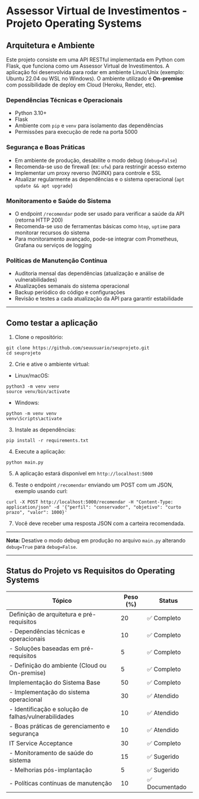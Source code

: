 
# Assessor Virtual de Investimentos - Projeto Operating Systems

## Arquitetura e Ambiente

Este projeto consiste em uma API RESTful implementada em Python com Flask, que funciona como um Assessor Virtual de Investimentos. A aplicação foi desenvolvida para rodar em ambiente Linux/Unix (exemplo: Ubuntu 22.04 ou WSL no Windows). O ambiente utilizado é **On-premise** com possibilidade de deploy em Cloud (Heroku, Render, etc).

### Dependências Técnicas e Operacionais

- Python 3.10+
- Flask
- Ambiente com `pip` e `venv` para isolamento das dependências
- Permissões para execução de rede na porta 5000

### Segurança e Boas Práticas

- Em ambiente de produção, desabilite o modo debug (`debug=False`)
- Recomenda-se uso de firewall (ex: `ufw`) para restringir acesso externo
- Implementar um proxy reverso (NGINX) para controle e SSL
- Atualizar regularmente as dependências e o sistema operacional (`apt update && apt upgrade`)

### Monitoramento e Saúde do Sistema

- O endpoint `/recomendar` pode ser usado para verificar a saúde da API (retorna HTTP 200)
- Recomenda-se uso de ferramentas básicas como `htop`, `uptime` para monitorar recursos do sistema
- Para monitoramento avançado, pode-se integrar com Prometheus, Grafana ou serviços de logging

### Políticas de Manutenção Contínua

- Auditoria mensal das dependências (atualização e análise de vulnerabilidades)
- Atualizações semanais do sistema operacional
- Backup periódico do código e configurações
- Revisão e testes a cada atualização da API para garantir estabilidade

---

## Como testar a aplicação

1. Clone o repositório:
```
git clone https://github.com/seuusuario/seuprojeto.git
cd seuprojeto
```

2. Crie e ative o ambiente virtual:
- Linux/macOS:
```
python3 -m venv venv
source venv/bin/activate
```
- Windows:
```
python -m venv venv
venv\Scripts\activate
```

3. Instale as dependências:
```
pip install -r requirements.txt
```

4. Execute a aplicação:
```
python main.py
```

5. A aplicação estará disponível em `http://localhost:5000`

6. Teste o endpoint `/recomendar` enviando um POST com um JSON, exemplo usando curl:

```
curl -X POST http://localhost:5000/recomendar -H "Content-Type: application/json" -d '{"perfil": "conservador", "objetivo": "curto prazo", "valor": 1000}'
```

7. Você deve receber uma resposta JSON com a carteira recomendada.

---

**Nota:** Desative o modo debug em produção no arquivo `main.py` alterando `debug=True` para `debug=False`.

---

## Status do Projeto vs Requisitos do Operating Systems

| Tópico                                           | Peso (%) | Status         |
|-------------------------------------------------|----------|----------------|
| Definição de arquitetura e pré-requisitos       | 20       | ✅ Completo    |
| - Dependências técnicas e operacionais           | 10       | ✅ Completo    |
| - Soluções baseadas em pré-requisitos            | 5        | ✅ Completo    |
| - Definição do ambiente (Cloud ou On-premise)    | 5        | ✅ Completo    |
| Implementação do Sistema Base                     | 50       | ✅ Completo    |
| - Implementação do sistema operacional            | 30       | ✅ Atendido    |
| - Identificação e solução de falhas/vulnerabilidades | 10    | ✅ Atendido    |
| - Boas práticas de gerenciamento e segurança     | 10       | ✅ Atendido    |
| IT Service Acceptance                             | 30       | ✅ Completo    |
| - Monitoramento de saúde do sistema               | 15       | ✅ Sugerido    |
| - Melhorias pós-implantação                        | 5        | ✅ Sugerido    |
| - Políticas contínuas de manutenção                | 10       | ✅ Documentado |
